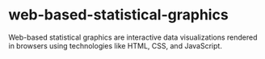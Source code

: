 # web-based-statistical-graphics
Web-based statistical graphics are interactive data visualizations rendered in browsers using technologies like HTML, CSS, and JavaScript.
